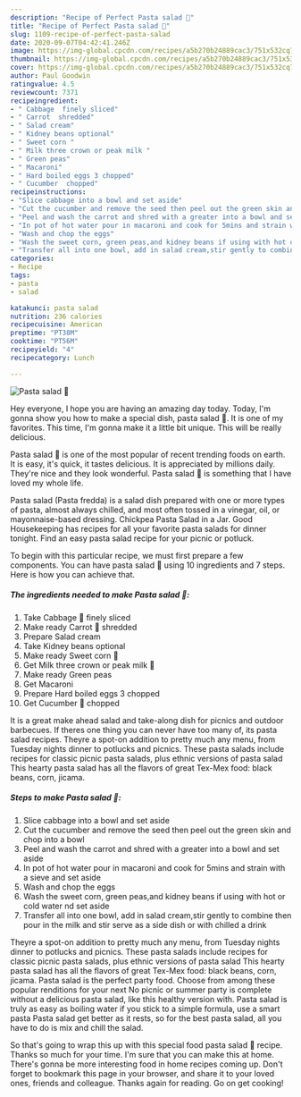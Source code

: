 ```yaml
---
description: "Recipe of Perfect Pasta salad 🥗"
title: "Recipe of Perfect Pasta salad 🥗"
slug: 1109-recipe-of-perfect-pasta-salad
date: 2020-09-07T04:42:41.246Z
image: https://img-global.cpcdn.com/recipes/a5b270b24889cac3/751x532cq70/pasta-salad-🥗-recipe-main-photo.jpg
thumbnail: https://img-global.cpcdn.com/recipes/a5b270b24889cac3/751x532cq70/pasta-salad-🥗-recipe-main-photo.jpg
cover: https://img-global.cpcdn.com/recipes/a5b270b24889cac3/751x532cq70/pasta-salad-🥗-recipe-main-photo.jpg
author: Paul Goodwin
ratingvalue: 4.5
reviewcount: 7371
recipeingredient:
- " Cabbage  finely sliced"
- " Carrot  shredded"
- " Salad cream"
- " Kidney beans optional"
- " Sweet corn "
- " Milk three crown or peak milk "
- " Green peas"
- " Macaroni"
- " Hard boiled eggs 3 chopped"
- " Cucumber  chopped"
recipeinstructions:
- "Slice cabbage into a bowl and set aside"
- "Cut the cucumber and remove the seed then peel out the green skin and chop into a bowl"
- "Peel and wash the carrot and shred with a greater into a bowl and set aside"
- "In pot of hot water pour in macaroni and cook for 5mins and strain with a sieve and set aside"
- "Wash and chop the eggs"
- "Wash the sweet corn, green peas,and kidney beans if using with hot or cold water nd set aside"
- "Transfer all into one bowl, add in salad cream,stir gently to combine then pour in the milk and stir serve as a side dish or with chilled a drink"
categories:
- Recipe
tags:
- pasta
- salad

katakunci: pasta salad 
nutrition: 236 calories
recipecuisine: American
preptime: "PT38M"
cooktime: "PT56M"
recipeyield: "4"
recipecategory: Lunch

---
```



![Pasta salad 🥗](https://img-global.cpcdn.com/recipes/a5b270b24889cac3/751x532cq70/pasta-salad-🥗-recipe-main-photo.jpg)

Hey everyone, I hope you are having an amazing day today. Today, I'm gonna show you how to make a special dish, pasta salad 🥗. It is one of my favorites. This time, I'm gonna make it a little bit unique. This will be really delicious.

Pasta salad 🥗 is one of the most popular of recent trending foods on earth. It is easy, it's quick, it tastes delicious. It is appreciated by millions daily. They're nice and they look wonderful. Pasta salad 🥗 is something that I have loved my whole life.

Pasta salad (Pasta fredda) is a salad dish prepared with one or more types of pasta, almost always chilled, and most often tossed in a vinegar, oil, or mayonnaise-based dressing. Chickpea Pasta Salad in a Jar. Good Housekeeping has recipes for all your favorite pasta salads for dinner tonight. Find an easy pasta salad recipe for your picnic or potluck.


To begin with this particular recipe, we must first prepare a few components. You can have pasta salad 🥗 using 10 ingredients and 7 steps. Here is how you can achieve that.

<!--inarticleads1-->

##### The ingredients needed to make Pasta salad 🥗:

1. Take  Cabbage 🥬 finely sliced
1. Make ready  Carrot 🥕 shredded
1. Prepare  Salad cream
1. Take  Kidney beans optional
1. Make ready  Sweet corn 🌽
1. Get  Milk three crown or peak milk 🥛
1. Make ready  Green peas
1. Get  Macaroni
1. Prepare  Hard boiled eggs 3 chopped
1. Get  Cucumber 🥒 chopped


It is a great make ahead salad and take-along dish for picnics and outdoor barbecues. If theres one thing you can never have too many of, its pasta salad recipes. Theyre a spot-on addition to pretty much any menu, from Tuesday nights dinner to potlucks and picnics. These pasta salads include recipes for classic picnic pasta salads, plus ethnic versions of pasta salad This hearty pasta salad has all the flavors of great Tex-Mex food: black beans, corn, jicama. 

<!--inarticleads2-->

##### Steps to make Pasta salad 🥗:

1. Slice cabbage into a bowl and set aside
1. Cut the cucumber and remove the seed then peel out the green skin and chop into a bowl
1. Peel and wash the carrot and shred with a greater into a bowl and set aside
1. In pot of hot water pour in macaroni and cook for 5mins and strain with a sieve and set aside
1. Wash and chop the eggs
1. Wash the sweet corn, green peas,and kidney beans if using with hot or cold water nd set aside
1. Transfer all into one bowl, add in salad cream,stir gently to combine then pour in the milk and stir serve as a side dish or with chilled a drink


Theyre a spot-on addition to pretty much any menu, from Tuesday nights dinner to potlucks and picnics. These pasta salads include recipes for classic picnic pasta salads, plus ethnic versions of pasta salad This hearty pasta salad has all the flavors of great Tex-Mex food: black beans, corn, jicama. Pasta salad is the perfect party food. Choose from among these popular renditions for your next No picnic or summer party is complete without a delicious pasta salad, like this healthy version with. Pasta salad is truly as easy as boiling water if you stick to a simple formula, use a smart pasta Pasta salad get better as it rests, so for the best pasta salad, all you have to do is mix and chill the salad. 

So that's going to wrap this up with this special food pasta salad 🥗 recipe. Thanks so much for your time. I'm sure that you can make this at home. There's gonna be more interesting food in home recipes coming up. Don't forget to bookmark this page in your browser, and share it to your loved ones, friends and colleague. Thanks again for reading. Go on get cooking!
